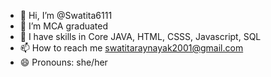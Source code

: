 - 👋 Hi, I’m @Swatita6111
- 👀 I’m MCA graduated 
- 🌱 I have skills in Core JAVA, HTML, CSSS, Javascript, SQL
- 📫 How to reach me swatitaraynayak2001@gmail.com
- 😄 Pronouns: she/her
  
